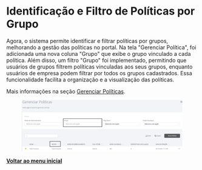 # Identificação e Filtro de Políticas por Grupo

Agora, o sistema permite identificar e filtrar políticas por grupos, melhorando a gestão das políticas no portal. Na tela "Gerenciar Política", foi adicionada uma nova coluna "Grupo" que exibe o grupo vinculado a cada política. Além disso, um filtro "Grupo" foi implementado, permitindo que usuários de grupos filtrem políticas vinculadas aos seus grupos, enquanto usuários de empresa podem filtrar por todos os grupos cadastrados. Essa funcionalidade facilita a organização e a visualização das políticas.

Mais informações na seção [Gerenciar Políticas](../../portal/configuracoes/gerenciar-politicas/).

<figure><img src="../../../.gitbook/assets/image (296).png" alt=""><figcaption></figcaption></figure>

[**Voltar ao menu inicial**](./)
